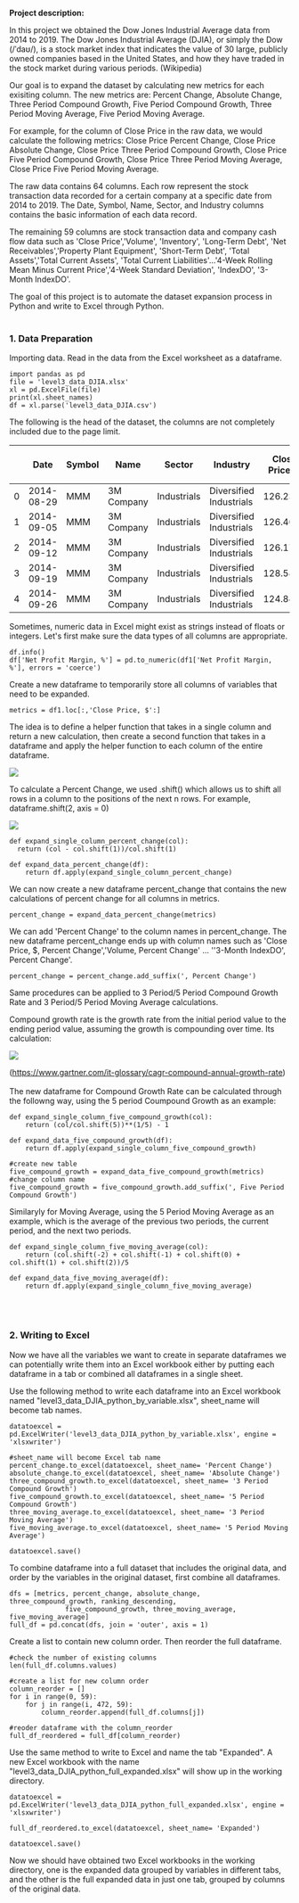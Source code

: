 
**Project description:** 

In this project we obtained the Dow Jones Industrial Average data from 2014 to 2019. The Dow Jones Industrial Average (DJIA), or simply the Dow (/ˈdaʊ/), is a stock market index that indicates the value of 30 large, publicly owned companies based in the United States, and how they have traded in the stock market during various periods. (Wikipedia)

Our goal is to expand the dataset by calculating new metrics for each exisiting column. The new metrics are: Percent Change, Absolute Change, Three Period Compound Growth, Five Period Compound Growth, Three Period Moving Average, Five Period Moving Average. 

For example, for the column of Close Price in the raw data, we would calculate the following metrics: Close Price Percent Change, Close Price Absolute Change, Close Price Three Period Compound Growth, Close Price Five Period Compound Growth, Close Price Three Period Moving Average, Close Price Five Period Moving Average. 

The raw data contains 64 columns. Each row represent the stock transaction data recorded for a certain company at a specific date from 2014 to 2019. The Date, Symbol, Name, Sector, and Industry columns contains the basic information of each data record. 

The remaining 59 columns are stock transaction data and company cash flow data such as 'Close Price','Volume', 'Inventory', 'Long-Term Debt', 'Net Receivables','Property Plant Equipment', 'Short-Term Debt', 'Total Assets','Total Current Assets', 'Total Current Liabilities'...'4-Week Rolling Mean Minus Current Price','4-Week Standard Deviation', 'IndexDO', '3-Month IndexDO'. 

The goal of this project is to automate the dataset expansion process in Python and write to Excel through Python. 
<br/><br/>
### 1. Data Preparation

Importing data. Read in the data from the Excel worksheet as a dataframe. 

```
import pandas as pd
file = 'level3_data_DJIA.xlsx'
xl = pd.ExcelFile(file)
print(xl.sheet_names)
df = xl.parse('level3_data_DJIA.csv')
```

The following is the head of the dataset, the columns are not completely included due to the page limit. 

|   |Date|Symbol|Name|Sector|Industry|Close Price, $|Volume|Inventory, $|...56 More Columns|
|-------------|-------------|-------------|-------------|-------------|-------------|-------------|-------------|-------------|-------------|
|0	|2014-08-29|MMM|3M Company|Industrials|Diversified Industrials|126.2318|1537800|3.945000e+09|...|
|1	|2014-09-05|MMM|3M Company|Industrials|Diversified Industrials|126.4072|1989100|3.945000e+09|...|
|2	|2014-09-12|MMM|3M Company|Industrials|Diversified Industrials|126.1793|2135400|3.945000e+09|...|
|3	|2014-09-19|MMM|3M Company|Industrials|Diversified Industrials|128.5899|8106200|3.945000e+09|...|
|4	|2014-09-26|MMM|3M Company|Industrials|Diversified Industrials|124.8468|3557700|3.945000e+09|...|

Sometimes, numeric data in Excel might exist as strings instead of floats or integers. Let's first make sure the data types of all columns are appropriate. 

```
df.info()
df['Net Profit Margin, %'] = pd.to_numeric(df1['Net Profit Margin, %'], errors = 'coerce')
```

Create a new dataframe to temporarily store all columns of variables that need to be expanded.

```
metrics = df1.loc[:,'Close Price, $':]
```

The idea is to define a helper function that takes in a single column and return a new calculation, then create a second function that takes in a dataframe and apply the helper function to each column of the entire dataframe.


<img src="images/python_excel_graphs/dataframe apply.jpg?raw=true"/>

To calculate a Percent Change, we used .shift() which allows us to shift all rows in a column to the positions of the next n rows. For example, dataframe.shift(2, axis = 0) 

<img src="images/python_excel_graphs/shift .png?raw=true"/>


```
def expand_single_column_percent_change(col):
  return (col - col.shift(1))/col.shift(1)
  
def expand_data_percent_change(df):
    return df.apply(expand_single_column_percent_change)
```


We can now create a new dataframe percent_change that contains the new calculations of percent change for all columns in metrics. 

```
percent_change = expand_data_percent_change(metrics)
```

We can add 'Percent Change' to the column names in percent_change. The new dataframe percent_change ends up with column names such as 'Close Price, $, Percent Change','Volume, Percent Change' ... ''3-Month IndexDO', Percent Change'. 

```
percent_change = percent_change.add_suffix(', Percent Change') 
```

Same procedures can be applied to 3 Period/5 Period Compound Growth Rate and 3 Period/5 Period Moving Average calculations. 

Compound growth rate is the growth rate from the initial period value to the ending period value, assuming the growth is compounding over time. Its calculation: 


<img src="images/python_excel_graphs/cagr.png?raw=true"/>

(https://www.gartner.com/it-glossary/cagr-compound-annual-growth-rate)
<br/><br/>
The new dataframe for Compound Growth Rate can be calculated through the followng way, using the 5 period Coumpound Growth as an example:

```
def expand_single_column_five_compound_growth(col):
    return (col/col.shift(5))**(1/5) - 1

def expand_data_five_compound_growth(df):
    return df.apply(expand_single_column_five_compound_growth)
    
#create new table
five_compound_growth = expand_data_five_compound_growth(metrics)
#change column name
five_compound_growth = five_compound_growth.add_suffix(', Five Period Compound Growth')
```

Similaryly for Moving Average, using the 5 Period Moving Average as an example, which is the average of the previous two periods, the current period, and the next two periods. 

```
def expand_single_column_five_moving_average(col):
    return (col.shift(-2) + col.shift(-1) + col.shift(0) + col.shift(1) + col.shift(2))/5
    
def expand_data_five_moving_average(df):
    return df.apply(expand_single_column_five_moving_average)
```
<br/><br/>
### 2. Writing to Excel
Now we have all the variables we want to create in separate dataframes we can potentially write them into an Excel workbook either by putting each dataframe in a tab or combined all dataframes in a single sheet. 

Use the following method to write each dataframe into an Excel workbook named "level3_data_DJIA_python_by_variable.xlsx", sheet_name will become tab names. 

```
datatoexcel = pd.ExcelWriter('level3_data_DJIA_python_by_variable.xlsx', engine = 'xlsxwriter')

#sheet_name will become Excel tab name
percent_change.to_excel(datatoexcel, sheet_name= 'Percent Change')
absolute_change.to_excel(datatoexcel, sheet_name= 'Absolute Change')
three_compound_growth.to_excel(datatoexcel, sheet_name= '3 Period Compound Growth')
five_compound_growth.to_excel(datatoexcel, sheet_name= '5 Period Compound Growth')
three_moving_average.to_excel(datatoexcel, sheet_name= '3 Period Moving Average')
five_moving_average.to_excel(datatoexcel, sheet_name= '5 Period Moving Average')

datatoexcel.save()
```

To combine dataframe into a full dataset that includes the original data, and order by the variables in the original dataset, first combine all dataframes. 

```
dfs = [metrics, percent_change, absolute_change, three_compound_growth, ranking_descending,
              five_compound_growth, three_moving_average, five_moving_average]
full_df = pd.concat(dfs, join = 'outer', axis = 1)
```

Create a list to contain new column order. Then reorder the full dataframe. 

```
#check the number of existing columns 
len(full_df.columns.values)

#create a list for new column order
column_reorder = []
for i in range(0, 59):
    for j in range(i, 472, 59):
        column_reorder.append(full_df.columns[j])
        
#reoder dataframe with the column_reorder
full_df_reordered = full_df[column_reorder)
```

Use the same method to write to Excel and name the tab "Expanded". A new Excel workbook with the name "level3_data_DJIA_python_full_expanded.xlsx" will show up in the working directory. 
```
datatoexcel = pd.ExcelWriter('level3_data_DJIA_python_full_expanded.xlsx', engine = 'xlsxwriter')

full_df_reordered.to_excel(datatoexcel, sheet_name= 'Expanded')

datatoexcel.save()
```

Now we should have obtained two Excel workbooks in the working directory, one is the expanded data grouped by variables in different tabs, and the other is the full expanded data in just one tab, grouped by columns of the original data. 
